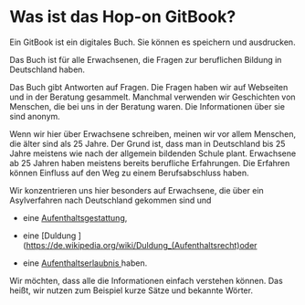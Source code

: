 # Was ist das Hop-on GitBook?

Ein GitBook ist ein digitales Buch. Sie können es speichern und ausdrucken.

Das Buch ist für alle Erwachsenen, die Fragen zur beruflichen Bildung in Deutschland haben.

Das Buch gibt Antworten auf Fragen. Die Fragen haben wir auf Webseiten und in der Beratung gesammelt. Manchmal verwenden wir Geschichten von Menschen, die bei uns in der Beratung waren. Die Informationen über sie sind anonym.

Wenn wir hier über Erwachsene schreiben, meinen wir vor allem Menschen, die älter sind als 25 Jahre. Der Grund ist, dass man in Deutschland bis 25 Jahre meistens wie nach der allgemein bildenden Schule plant. Erwachsene ab 25 Jahren haben meistens bereits berufliche Erfahrungen. Die Erfahren können Einfluss auf den Weg zu einem Berufsabschluss haben.

Wir konzentrieren uns hier besonders auf Erwachsene, die über ein Asylverfahren nach Deutschland gekommen sind und

* eine [Aufenthaltsgestattung](https://de.wikipedia.org/wiki/Aufenthaltsgestattung#/media/File:Aufenthaltsgestattung-Traegervordruck.jpg),

* eine [Duldung ](https://de.wikipedia.org/wiki/Duldung_(Aufenthaltsrecht)oder

* eine [Aufenthaltserlaubnis ](https://de.wikipedia.org/wiki/Datei:Aufenthaltserlaubnis-Beschaeftigung.JPG)haben.


Wir möchten, dass alle die Informationen einfach verstehen können. Das heißt, wir nutzen zum Beispiel kurze Sätze und bekannte Wörter.

